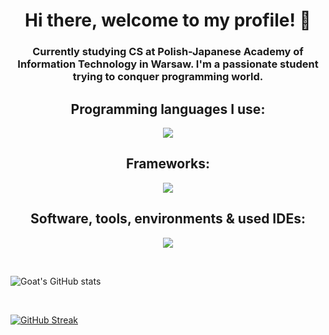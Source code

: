 <h1 align="center">Hi there, welcome to my profile! 🤠</h1> 
<h3 align="center">Currently studying CS at Polish-Japanese Academy of Information Technology in Warsaw. I'm a passionate student trying to conquer programming world.</h3>



<h2 align="center">Programming languages I use:</h2>
<p align="center">
  <a href="https://skillicons.dev">
    <img src="https://skillicons.dev/icons?i=java,cpp,c,python,go&theme=light" />
  </a>
</p>
<h2 align="center">Frameworks:</h2>
<p align="center">
  <a href="https://skillicons.dev">
    <img src="https://skillicons.dev/icons?i=spring&theme=light" />
  </a>
</p>
<h2 align="center">Software, tools, environments & used IDEs:</h2>
<p align="center">
  <a href="https://skillicons.dev">
    <img src="https://skillicons.dev/icons?i=idea,vscode,neovim&theme=light" />
  </a>
</p>
          
          

<br />     

![Goat's GitHub stats](https://github-readme-stats.vercel.app/api?username=g0at1&show_icons=true&theme=transparent)

<br />

[![GitHub Streak](https://github-readme-streak-stats.herokuapp.com?user=g0at1&theme=dark)](https://git.io/streak-stats)


<!--
**g0at1/g0at1** is a ✨ _special_ ✨ repository because its `README.md` (this file) appears on your GitHub profile.
- 🔭 I’m currently working on ...
- 👯 I’m looking to collaborate on ...
- 🤔 I’m looking for help with ...
- 💬 Ask me about ...
- 📫 How to reach me: ...
- 😄 Pronouns: ...
- ⚡ Fun fact: ...
<img align="left" alt="codeSTACKr's GitHub Stats" src="https://github-readme-stats.vercel.app/api? username=g0at1&show_icons=true&hide_border=false&title_color=ff652f&icon_color=FFE400&bg_color=09131B&text_color=ffffff&border_color=0c1a25" />

Here are some ideas to get you started:
-->
<!--
🌱 I’m currently learning: Go
-->





